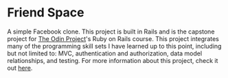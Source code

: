 # Friend Space
A simple Facebook clone. This project is built in Rails and is the capstone project for [The Odin Project](https://www.theodinproject.com/home)'s Ruby on Rails course.
This project integrates many of the programming skill sets I have learned up to this point, including but not limited to: MVC, authentication and authorization, data model relationships, and testing.
For more information about this project, check it out [here](https://www.theodinproject.com/courses/ruby-on-rails/lessons/final-project?ref=lnav).
